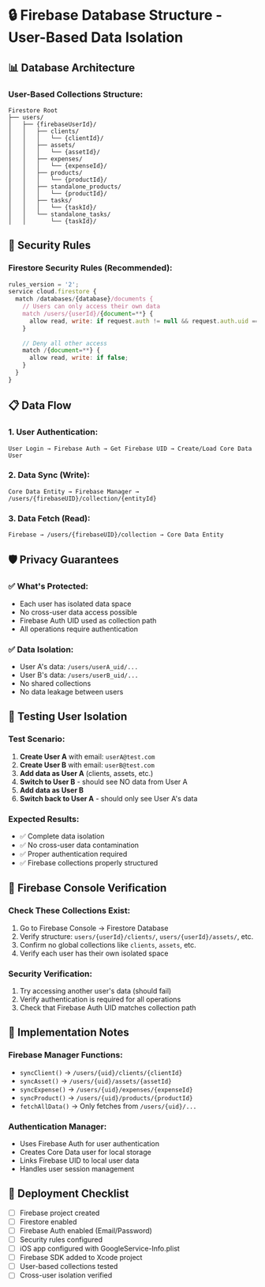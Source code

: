 # 🔒 Firebase Database Structure - User-Based Data Isolation

## 📊 Database Architecture

### **User-Based Collections Structure:**
```
Firestore Root
├── users/
│   ├── {firebaseUserId}/
│   │   ├── clients/
│   │   │   └── {clientId}/
│   │   ├── assets/
│   │   │   └── {assetId}/
│   │   ├── expenses/
│   │   │   └── {expenseId}/
│   │   ├── products/
│   │   │   └── {productId}/
│   │   ├── standalone_products/
│   │   │   └── {productId}/
│   │   ├── tasks/
│   │   │   └── {taskId}/
│   │   └── standalone_tasks/
│   │       └── {taskId}/
```

## 🔐 Security Rules

### **Firestore Security Rules (Recommended):**
```javascript
rules_version = '2';
service cloud.firestore {
  match /databases/{database}/documents {
    // Users can only access their own data
    match /users/{userId}/{document=**} {
      allow read, write: if request.auth != null && request.auth.uid == userId;
    }
    
    // Deny all other access
    match /{document=**} {
      allow read, write: if false;
    }
  }
}
```

## 📋 Data Flow

### **1. User Authentication:**
```
User Login → Firebase Auth → Get Firebase UID → Create/Load Core Data User
```

### **2. Data Sync (Write):**
```
Core Data Entity → Firebase Manager → /users/{firebaseUID}/collection/{entityId}
```

### **3. Data Fetch (Read):**
```
Firebase → /users/{firebaseUID}/collection → Core Data Entity
```

## 🛡️ Privacy Guarantees

### **✅ What's Protected:**
- Each user has isolated data space
- No cross-user data access possible
- Firebase Auth UID used as collection path
- All operations require authentication

### **✅ Data Isolation:**
- User A's data: `/users/userA_uid/...`
- User B's data: `/users/userB_uid/...`
- No shared collections
- No data leakage between users

## 🧪 Testing User Isolation

### **Test Scenario:**
1. **Create User A** with email: `userA@test.com`
2. **Create User B** with email: `userB@test.com`
3. **Add data as User A** (clients, assets, etc.)
4. **Switch to User B** - should see NO data from User A
5. **Add data as User B**
6. **Switch back to User A** - should only see User A's data

### **Expected Results:**
- ✅ Complete data isolation
- ✅ No cross-user data contamination
- ✅ Proper authentication required
- ✅ Firebase collections properly structured

## 🔧 Firebase Console Verification

### **Check These Collections Exist:**
1. Go to Firebase Console → Firestore Database
2. Verify structure: `users/{userId}/clients/`, `users/{userId}/assets/`, etc.
3. Confirm no global collections like `clients`, `assets`, etc.
4. Verify each user has their own isolated space

### **Security Verification:**
1. Try accessing another user's data (should fail)
2. Verify authentication is required for all operations
3. Check that Firebase Auth UID matches collection path

## 📝 Implementation Notes

### **Firebase Manager Functions:**
- `syncClient()` → `/users/{uid}/clients/{clientId}`
- `syncAsset()` → `/users/{uid}/assets/{assetId}`
- `syncExpense()` → `/users/{uid}/expenses/{expenseId}`
- `syncProduct()` → `/users/{uid}/products/{productId}`
- `fetchAllData()` → Only fetches from `/users/{uid}/...`

### **Authentication Manager:**
- Uses Firebase Auth for user authentication
- Creates Core Data user for local storage
- Links Firebase UID to local user data
- Handles user session management

## 🚀 Deployment Checklist

- [ ] Firebase project created
- [ ] Firestore enabled
- [ ] Firebase Auth enabled (Email/Password)
- [ ] Security rules configured
- [ ] iOS app configured with GoogleService-Info.plist
- [ ] Firebase SDK added to Xcode project
- [ ] User-based collections tested
- [ ] Cross-user isolation verified
